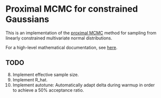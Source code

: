 Proximal MCMC for constrained Gaussians
=======================================

This is an implementation of the [proximal MCMC](https://arxiv.org/abs/1612.07471) method for sampling from linearly constrained
multivariate normal distributions.

For a high-level mathematical documentation, see [here]().


TODO
----

8. Implement effective sample size.
9. Implement R_hat.
10. Implement autotune: Automatically adapt delta during warmup in order to achieve a 50% acceptance ratio.